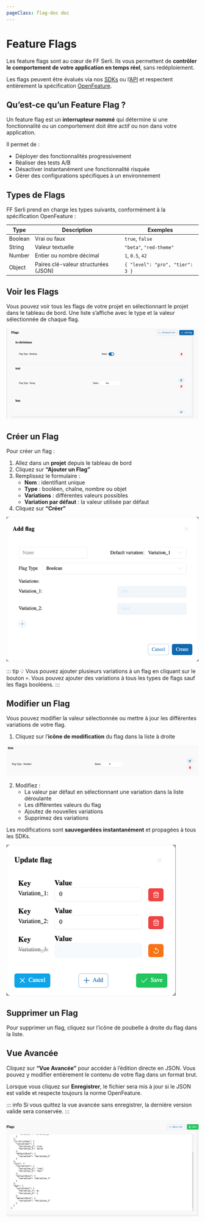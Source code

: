 ```yaml
---
pageClass: flag-doc doc
---
```

# Feature Flags

Les feature flags sont au cœur de FF Serli.
Ils vous permettent de **contrôler le comportement de votre application en temps réel**, sans redéploiement.

Les flags peuvent être évalués via nos [SDKs](/sdk/index) ou l’[API](/api) et respectent entièrement la spécification [OpenFeature](https://openfeature.dev).


## Qu’est-ce qu’un Feature Flag ?

Un feature flag est un **interrupteur nommé** qui détermine si une fonctionnalité ou un comportement doit être actif ou non dans votre application.

Il permet de :

- Déployer des fonctionnalités progressivement
- Réaliser des tests A/B
- Désactiver instantanément une fonctionnalité risquée
- Gérer des configurations spécifiques à un environnement


## Types de Flags

FF Serli prend en charge les types suivants, conformément à la spécification OpenFeature :

| Type     | Description                          | Exemples                           |
|----------|--------------------------------------|------------------------------------|
| Boolean  | Vrai ou faux                         | `true`, `false`                    |
| String   | Valeur textuelle                     | `"beta"`, `"red-theme"`            |
| Number   | Entier ou nombre décimal             | `1`, `0.5`, `42`                   |
| Object   | Paires clé-valeur structurées (JSON) | `{ "level": "pro", "tier": 3 }`    |


## Voir les Flags

Vous pouvez voir tous les flags de votre projet en sélectionnant le projet dans le tableau de bord.
Une liste s’affiche avec le type et la valeur sélectionnée de chaque flag.

<div class="center">
  <img src="/assets/dashboard/flag-dashboard.png" />
</div>


## Créer un Flag

Pour créer un flag :

1. Allez dans un **projet** depuis le tableau de bord
2. Cliquez sur **“Ajouter un Flag”**
3. Remplissez le formulaire :
   - **Nom** : identifiant unique
   - **Type** : booléen, chaîne, nombre ou objet
   - **Variations** : différentes valeurs possibles
   - **Variation par défaut** : la valeur utilisée par défaut
4. Cliquez sur **“Créer”**

<div class="center">
  <img src="/assets/dashboard/flag-create.png" alt="Créer un flag" />
</div>

::: tip 💡
Vous pouvez ajouter plusieurs variations à un flag en cliquant sur le bouton `+`.
Vous pouvez ajouter des variations à tous les types de flags sauf les flags booléens.
:::


## Modifier un Flag

Vous pouvez modifier la valeur sélectionnée ou mettre à jour les différentes variations de votre flag.

1. Cliquez sur l’**icône de modification** du flag dans la liste à droite
<div class="center">
  <img src="/assets/dashboard/flag-list.png" alt="Modifier un flag" />
</div>

2. Modifiez :
   - La valeur par défaut en sélectionnant une variation dans la liste déroulante
   - Les différentes valeurs du flag
   - Ajoutez de nouvelles variations
   - Supprimez des variations

Les modifications sont **sauvegardées instantanément** et propagées à tous les SDKs.

<div class="center">
  <img src="/assets/dashboard/flag-update.png" alt="Modifier un flag" />
</div>


## Supprimer un Flag

Pour supprimer un flag, cliquez sur l’icône de poubelle à droite du flag dans la liste.


## Vue Avancée

Cliquez sur **“Vue Avancée”** pour accéder à l’édition directe en JSON.
Vous pouvez y modifier entièrement le contenu de votre flag dans un format brut.

Lorsque vous cliquez sur **Enregistrer**, le fichier sera mis à jour si le JSON est valide et respecte toujours la norme OpenFeature.

::: info
Si vous quittez la vue avancée sans enregistrer, la dernière version valide sera conservée.
:::

<div class="center">
  <img src="/assets/dashboard/flag-advanced-view.png" alt="Vue avancée des flags" />
</div>
